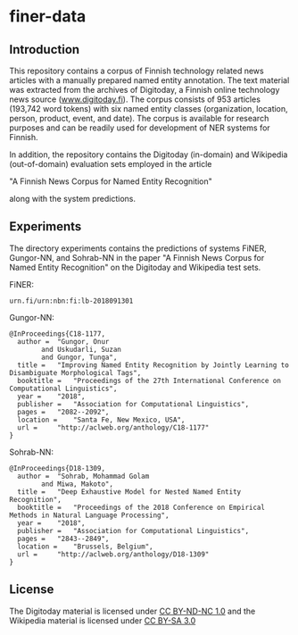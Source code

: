 # finer-data

## Introduction

This repository contains a corpus of Finnish technology related news
articles with a manually prepared named entity annotation. The text
material was extracted from the archives of Digitoday, a Finnish
online technology news source (www.digitoday.fi). The corpus consists
of 953 articles (193,742 word tokens) with six named entity classes
(organization, location, person, product, event, and date). The corpus
is available for research purposes and can be readily used for
development of NER systems for Finnish.

In addition, the repository contains the Digitoday (in-domain) and
Wikipedia (out-of-domain) evaluation sets employed in the article

"A Finnish News Corpus for Named Entity Recognition"

along with the system predictions.

## Experiments

The directory experiments contains the predictions of systems FiNER, Gungor-NN, and Sohrab-NN in the paper "A Finnish News Corpus for Named Entity Recognition" on the Digitoday and Wikipedia test sets.

FiNER:

```
urn.fi/urn:nbn:fi:lb-2018091301
```

Gungor-NN:

```
@InProceedings{C18-1177,
  author = 	"Gungor, Onur
		and Uskudarli, Suzan
		and Gungor, Tunga",
  title = 	"Improving Named Entity Recognition by Jointly Learning to Disambiguate Morphological Tags",
  booktitle = 	"Proceedings of the 27th International Conference on Computational Linguistics",
  year = 	"2018",
  publisher = 	"Association for Computational Linguistics",
  pages = 	"2082--2092",
  location = 	"Santa Fe, New Mexico, USA",
  url = 	"http://aclweb.org/anthology/C18-1177"
}
```

Sohrab-NN:

``` 
@InProceedings{D18-1309,
  author = 	"Sohrab, Mohammad Golam
		and Miwa, Makoto",
  title = 	"Deep Exhaustive Model for Nested Named Entity Recognition",
  booktitle = 	"Proceedings of the 2018 Conference on Empirical Methods in Natural Language Processing",
  year = 	"2018",
  publisher = 	"Association for Computational Linguistics",
  pages = 	"2843--2849",
  location = 	"Brussels, Belgium",
  url = 	"http://aclweb.org/anthology/D18-1309"
}
```

## License 

The Digitoday material is licensed under [CC BY-ND-NC 1.0](https://creativecommons.org/licenses/by-nd-nc/1.0/fi/legalcode) and the Wikipedia material is licensed under [CC BY-SA 3.0](https://en.wikipedia.org/wiki/Wikipedia:Text_of_Creative_Commons_Attribution-ShareAlike_3.0_Unported_License)
